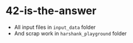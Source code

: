 # 42-is-the-answer

- All input files in `input_data` folder
- And scrap work in `harshank_playground` folder
